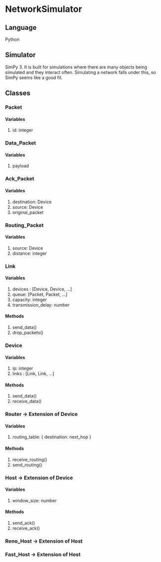# NetworkSimulator

## Language
Python

## Simulator
SimPy 3. It is built for simulations where there are many objects being simulated and they interact often. Simulating a network falls under this, so SimPy seems like a good fit.

## Classes
### Packet
#### Variables
1. id: integer

### Data_Packet
#### Variables
1. payload

### Ack_Packet
#### Variables
1. destination: Device
2. source: Device
3. original_packet

### Routing_Packet
#### Variables
1. source: Device
2. distance: integer

### Link
#### Variables
1. devices : [Device, Device, ...]
2. queue: [Packet, Packet, ...]
3. capacity: integer
4. transmission_delay: number

#### Methods
1. send_data()
2. drop_packets()
	
### Device
#### Variables
1. ip: integer
2. links : [Link, Link, ...]

#### Methods
1. send_data()
2. receive_data()

### Router -> Extension of Device
#### Variables
1. routing_table: { destination: next_hop }

#### Methods	
1. receive_routing()
2. send_routing()

### Host -> Extension of Device
#### Variables
1. window_size: number

#### Methods
1. send_ack()
2. receive_ack()

### Reno_Host -> Extension of Host
### Fast_Host -> Extension of Host
